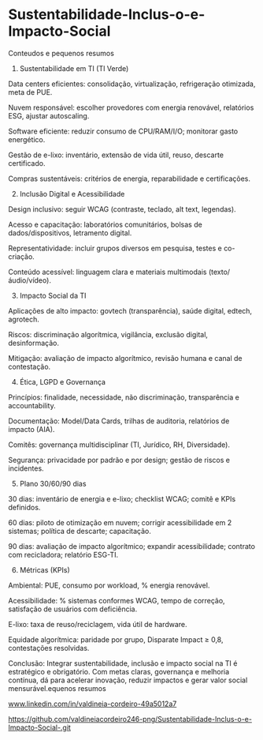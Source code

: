# Sustentabilidade-Inclus-o-e-Impacto-Social

Conteudos e pequenos resumos 

1) Sustentabilidade em TI (TI Verde)

Data centers eficientes: consolidação, virtualização, refrigeração otimizada, meta de PUE.

Nuvem responsável: escolher provedores com energia renovável, relatórios ESG, ajustar autoscaling.

Software eficiente: reduzir consumo de CPU/RAM/I/O; monitorar gasto energético.

Gestão de e-lixo: inventário, extensão de vida útil, reuso, descarte certificado.

Compras sustentáveis: critérios de energia, reparabilidade e certificações.

2) Inclusão Digital e Acessibilidade

Design inclusivo: seguir WCAG (contraste, teclado, alt text, legendas).

Acesso e capacitação: laboratórios comunitários, bolsas de dados/dispositivos, letramento digital.

Representatividade: incluir grupos diversos em pesquisa, testes e co-criação.

Conteúdo acessível: linguagem clara e materiais multimodais (texto/áudio/vídeo).

3) Impacto Social da TI

Aplicações de alto impacto: govtech (transparência), saúde digital, edtech, agrotech.

Riscos: discriminação algorítmica, vigilância, exclusão digital, desinformação.

Mitigação: avaliação de impacto algorítmico, revisão humana e canal de contestação.

4) Ética, LGPD e Governança

Princípios: finalidade, necessidade, não discriminação, transparência e accountability.

Documentação: Model/Data Cards, trilhas de auditoria, relatórios de impacto (AIA).

Comitês: governança multidisciplinar (TI, Jurídico, RH, Diversidade).

Segurança: privacidade por padrão e por design; gestão de riscos e incidentes.

5) Plano 30/60/90 dias

30 dias: inventário de energia e e-lixo; checklist WCAG; comitê e KPIs definidos.

60 dias: piloto de otimização em nuvem; corrigir acessibilidade em 2 sistemas; política de descarte; capacitação.

90 dias: avaliação de impacto algorítmico; expandir acessibilidade; contrato com recicladora; relatório ESG-TI.

6) Métricas (KPIs)

Ambiental: PUE, consumo por workload, % energia renovável.

Acessibilidade: % sistemas conformes WCAG, tempo de correção, satisfação de usuários com deficiência.

E-lixo: taxa de reuso/reciclagem, vida útil de hardware.

Equidade algorítmica: paridade por grupo, Disparate Impact ≥ 0,8, contestações resolvidas.

Conclusão: Integrar sustentabilidade, inclusão e impacto social na TI é estratégico e obrigatório. Com metas claras, governança e melhoria contínua, dá para acelerar inovação, reduzir impactos e gerar valor social mensurável.equenos resumos 

www.linkedin.com/in/valdineia-cordeiro-49a5012a7

https://github.com/valdineiacordeiro246-png/Sustentabilidade-Inclus-o-e-Impacto-Social-.git


